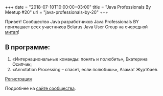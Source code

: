 +++
date = "2018-07-10T10:00:00+03:00"
title = "Java Professionals By Meetup #20"
url = "java-professionals-by-20"
+++

Привет! Сообщество Java разработчиков Java Professionals BY приглашает всех участников Belarus Java User Group на очередной [митап](https://jprof.by/post/anons-meetup-20/)!

## В программе:

1. «Интернациональные команды: понять и полюбить», Екатерина Осипчик;
1. «Annotation Processing – спасет, если полюбишь», Азамат Журтбаев.

[Регистрация](https://docs.google.com/forms/d/e/1FAIpQLSfmqCqJL9rT15He9YtIgvEV8lsRiWgjFGiCg7prZoxD71wwTg/viewform)

Подробнее на [сайте сообщества](https://jprof.by/post/anons-meetup-20/).
